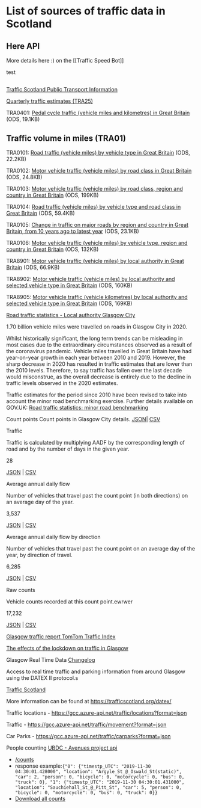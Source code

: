 # List of sources of traffic data in Scotland
## Here  API
More details here :) on the [[Traffic Speed Bot]]

test

## 
[Traffic Scotland  Public Transport Information](https://trafficscotland.org/publictransport/)


[Quarterly traffic estimates (TRA25)](https://www.gov.uk/government/statistical-data-sets/tra25-quarterly-estimates)

TRA0401: [Pedal cycle traffic (vehicle miles and kilometres) in Great Britain](https://assets.publishing.service.gov.uk/government/uploads/system/uploads/attachment_data/file/981991/tra0401.ods) (ODS, 19.1KB)

## Traffic volume in miles (TRA01)

TRA0101: [Road traffic (vehicle miles) by vehicle type in Great Britain](https://assets.publishing.service.gov.uk/government/uploads/system/uploads/attachment_data/file/981969/tra0101.ods) (ODS, 22.2KB)

TRA0102: [Motor vehicle traffic (vehicle miles) by road class in Great Britain](https://assets.publishing.service.gov.uk/government/uploads/system/uploads/attachment_data/file/981970/tra0102.ods) (ODS, 24.8KB)

TRA0103: [Motor vehicle traffic (vehicle miles) by road class, region and country in Great Britain](https://assets.publishing.service.gov.uk/government/uploads/system/uploads/attachment_data/file/981971/tra0103.ods) (ODS, 199KB)

TRA0104: [Road traffic (vehicle miles) by vehicle type and road class in Great Britain](https://assets.publishing.service.gov.uk/government/uploads/system/uploads/attachment_data/file/981972/tra0104.ods) (ODS, 59.4KB)

TRA0105: [Change in traffic on major roads by region and country in Great Britain, from 10 years ago to latest year](https://assets.publishing.service.gov.uk/government/uploads/system/uploads/attachment_data/file/981973/tra0105.ods) (ODS, 23.1KB)

TRA0106: [Motor vehicle traffic (vehicle miles) by vehicle type, region and country in Great Britain](https://assets.publishing.service.gov.uk/government/uploads/system/uploads/attachment_data/file/981974/tra0106.ods) (ODS, 132KB)

TRA8901: [Motor vehicle traffic (vehicle miles) by local authority in Great Britain](https://assets.publishing.service.gov.uk/government/uploads/system/uploads/attachment_data/file/982024/tra8901.ods) (ODS, 66.9KB)

TRA8902: [Motor vehicle traffic (vehicle miles) by local authority and selected vehicle type in Great Britain](https://assets.publishing.service.gov.uk/government/uploads/system/uploads/attachment_data/file/982025/tra8902.ods) (ODS, 160KB)

TRA8905: [Motor vehicle traffic (vehicle kilometres) by local authority and selected vehicle type in Great Britain](https://assets.publishing.service.gov.uk/government/uploads/system/uploads/attachment_data/file/982028/tra8905.ods) (ODS, 169KB)

[Road traffic statistics - Local authority Glasgow City](https://roadtraffic.dft.gov.uk/local-authorities/3)

1.70 billion vehicle miles were travelled on roads in Glasgow City in 2020.

Whilst historically significant, the long term trends can be misleading in most cases due to the extraordinary circumstances observed as a result of the coronavirus pandemic. Vehicle miles travelled in Great Britain have had year-on-year growth in each year between 2010 and 2019. However, the sharp decrease in 2020 has resulted in traffic estimates that are lower than the 2010 levels. Therefore, to say traffic has fallen over the last decade would misconstrue, as the overall decrease is entirely due to the decline in traffic levels observed in the 2020 estimates.

Traffic estimates for the period since 2010 have been revised to take into account the minor road benchmarking exercise. Further details available on GOV.UK: [Road traffic statistics: minor road benchmarking](https://www.gov.uk/government/publications/road-traffic-statistics-minor-road-benchmarking)



 Count points
  Count points in Glasgow City details.
  [JSON](https://roadtraffic.dft.gov.uk/api/count-points?filter[local_authority_id]=3)| [CSV](https://storage.googleapis.com/dft-statistics/road-traffic/downloads/countpoints/local_authority_id/dft_countpoints_local_authority_id_3.csv) 
                                                                                                                                           
Traffic

Traffic is calculated by multiplying AADF by the corresponding length of road and by the number of days in the given year.

28

[JSON](https://roadtraffic.dft.gov.uk/api/traffic/local-authorities?filter[local_authority_id]=3) | [CSV](https://storage.googleapis.com/dft-statistics/road-traffic/downloads/traffic/local_authority_id/dft_traffic_local_authority_id_3.csv)

Average annual daily flow

Number of vehicles that travel past the count point (in both directions) on an average day of the year.

3,537

[JSON](https://roadtraffic.dft.gov.uk/api/average-annual-daily-flow?filter[local_authority_id]=3) | [CSV](https://storage.googleapis.com/dft-statistics/road-traffic/downloads/aadf/local_authority_id/dft_aadf_local_authority_id_3.csv)

Average annual daily flow by direction

Number of vehicles that travel past the count point on an average day of the year, by direction of travel.

6,285

[JSON](https://roadtraffic.dft.gov.uk/api/average-annual-daily-flow-by-direction?filter[local_authority_id]=3) | [CSV](https://storage.googleapis.com/dft-statistics/road-traffic/downloads/aadfbydirection/local_authority_id/dft_aadfbydirection_local_authority_id_3.csv)

Raw counts

Vehicle counts recorded at this count point.ewrwer

17,232

[JSON](https://roadtraffic.dft.gov.uk/api/raw-counts?filter[local_authority_id]=3) | [CSV](https://storage.googleapis.com/dft-statistics/road-traffic/downloads/rawcount/local_authority_id/dft_rawcount_local_authority_id_3.csv)

[Glasgow traffic report  TomTom Traffic Index](https://www.tomtom.com/en_gb/traffic-index/glasgow-traffic/)

[The effects of the lockdown on traffic in Glasgow](https://www.ubdc.ac.uk/news-media/2020/april/the-effects-of-the-lockdown-on-traffic-in-glasgow/)

Glasgow Real Time Data
[Changelog](https://gcc.developer.azure-api.net/api-changelog#api=55c36a318b3a0306f0009483)

Access to real time traffic and parking information from around Glasgow using the DATEX II protocol.s

[Traffic Scotland](https://trafficscotland.org/datex/)

More information can be found at https://trafficscotland.org/datex/

Traffic locations - https://gcc.azure-api.net/traffic/locations?format=json

Traffic - https://gcc.azure-api.net/traffic/movement?format=json

Car Parks - https://gcc.azure-api.net/traffic/carparks?format=json

People counting
[UBDC - Avenues project api](https://api.ubdc.ac.uk/cctv/)

-   [/counts](https://api.ubdc.ac.uk/cctv/counts/)
-   response example:`{"0": {"timestp_UTC": "2019-11-30 04:30:01.428000", "location": "Argyle_St_@_Oswald_St(static)", "car": 2, "person": 0, "bicycle": 0, "motorcycle": 0, "bus": 0, "truck": 0}, "1": {"timestp_UTC": "2019-11-30 04:30:01.431000", "location": "Sauchiehall_St_@_Pitt_St", "car": 5, "person": 0, "bicycle": 0, "motorcycle": 0, "bus": 0, "truck": 0}}`
-   [Download all counts](https://api.ubdc.ac.uk/cctv/download)


